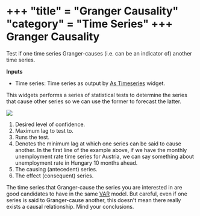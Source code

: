 +++
"title" = "Granger Causality"
"category" = "Time Series"
+++
Granger Causality
=================

Test if one time series Granger-causes (i.e. can be an indicator of) another time series.

**Inputs**

- Time series: Time series as output by [As Timeseries](../as_timeseries/) widget.

This widgets performs a series of statistical tests to determine the series that cause other series so we can use the former to forecast the latter.

![](../images/granger-causality-stamped.png)

1. Desired level of confidence.
2. Maximum lag to test to.
3. Runs the test.
4. Denotes the minimum lag at which one series can be said to cause another. In the first line of the example above, if we have the monthly unemployment rate time series for Austria, we can say something about unemployment rate in Hungary 10 months ahead.
5. The causing (antecedent) series.
6. The effect (consequent) series.

The time series that Granger-cause the series you are interested in are good candidates to have in the same [VAR](../var/) model. But careful, even if one series is said to Granger-cause another, this doesn't mean there really exists a causal relationship. Mind your conclusions.
